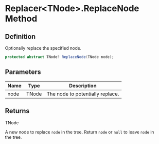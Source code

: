 # Replacer&lt;TNode&gt;.ReplaceNode Method
## Definition

Optionally replace the specified node.

```c#
protected abstract TNode? ReplaceNode(TNode node);
```

## Parameters

| Name | Type | Description |
| ---- | ---- | ----------- |
| node | TNode | The node to potentially replace. |

## Returns

TNode

A new node to replace `node` in the tree. Return `node` or `null` to leave `node` in the tree.
